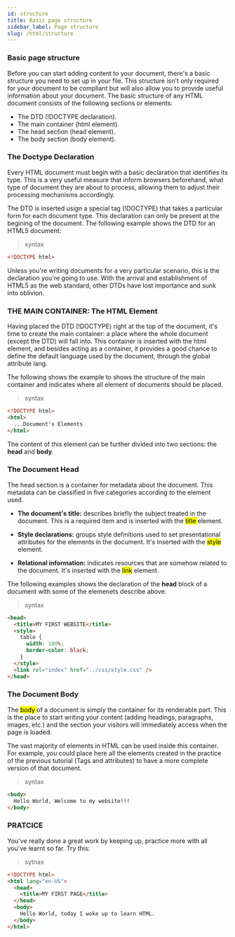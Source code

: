 ```yaml
---
id: structure
title: Basic page structure
sidebar_label: Page structure
slug: /html/structure
---
```


### Basic page structure

Before you can start adding content to your document, there's a basic structure you need to set up in your file. This structure isn't only required for your document to be compliant but will also allow you to provide useful information about your document. The basic structure of any HTML document consists of the following sections or elements:

- The DTD (!DOCTYPE declaration).
- The main container (html element).
- The head section (head element).
- The body section (body element).

### The Doctype Declaration

Every HTML document must begin with a basic declaration that identifies its type. This is a very useful measure that inform browsers beforehand, what type of document they are about to process, allowing them to adjust their processing mechanisms accordingly.

The DTD is inserted usign a special tag (!DOCTYPE) that takes a particular form for each document type. This declaration can only be present at the begining of the document. The following example shows the DTD for an HTML5 document:

> syntax

```html
<!DOCTYPE html>
```

Unless you're writing documents for a very particular scenario, this is the declaration you're going to use. With the arrival and establishment of HTML5 as the web standard, other DTDs have lost importance and sunk into oblivion.

### THE MAIN CONTAINER: The HTML Element

Having placed the DTD (!DOCTYPE) right at the top of the document, it's time to create the main container: a place where the whole document (except the DTD) will fall into. This container is inserted with the html element, and besides acting as a container, it provides a good chance to define the default language used by the document, through the global attribute lang.

The following shows the example to shows the structure of the main container and indicates where all element of documents should be placed.

> syntax

```html
<!DOCTYPE html>
<html>
  ...Document's Elements
</html>
```

The content of this element can be further divided into two sections: the **head** and **body**.

### The Document Head

The head section is a container for metadata about the document. This metadata can be classified in five categories according to the element used.

- **The document's title:** describes briefly the subject treated in the document. This is a required item and is inserted with the <mark> title </mark> element.

- **Style declarations:** groups style definitions used to set presentational attributes for the elements in the document. It's inserted with the <mark> style </mark> element.

- **Relational information:** indicates resources that are somehow related to the document. It's inserted with the <mark>link</mark> element.

The following examples shows the declaration of the **head** block of a document with some of the elemenets describe above.

> syntax

```html
<head>
  <title>MY FIRST WEBSITE</title>
  <style>
    table {
      width: 100%;
      border-color: black;
    }
  </style>
  <link rel="index" href="../css/style.css" />
</head>
```

### The Document Body

The <mark> body </mark> of a document is simply the container for its renderable part. This is the place to start writing your content (adding headings, paragraphs, images, etc.) and the section your visitors will immediately access when the page is loaded.

The vast majority of elements in HTML can be used inside this container. For example, you could place here all the elements created in the practice of the previous tutorial (Tags and attributes) to have a more complete version of that document.

> syntax

```html
<body>
  Hello World, Welcome to my website!!!
</body>
```

### PRATCICE

You've really done a great work by keeping up, practice more with all you've learnt so far. Try this:

> sytnax

```html
<!DOCTYPE html>
<html lang="en-US">
  <head>
    <title>MY FIRST PAGE</title>
  </head>
  <body>
    Hello World, today I woke up to learn HTML.
  </body>
</html>
```
